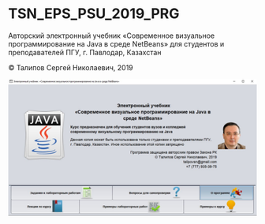 # TSN_EPS_PSU_2019_PRG
Авторский электронный учебник «Современное визуальное программирование на Java в среде NetBeans»
для студентов и преподавателей ПГУ, г. Павлодар, Казахстан

© Талипов Сергей Николаевич, 2019

![Screenshot](screenshot.jpg)


